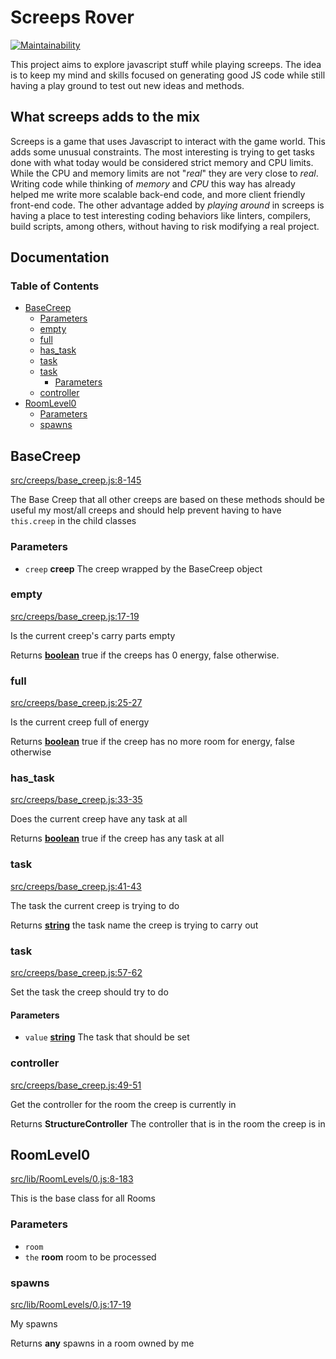 # Screeps Rover

[![Maintainability](https://api.codeclimate.com/v1/badges/b0a2df9e89445294c049/maintainability)](https://codeclimate.com/github/coteyr/screeps-rover/maintainability)

This project aims to explore javascript stuff while playing screeps. The idea is
to keep my mind and skills focused on generating good JS code while still having
a play ground to test out new ideas and methods.

## What screeps adds to the mix

Screeps is a game that uses Javascript to interact with the game world. This
adds some unusual constraints. The most interesting is trying to get tasks done
with what today would be considered strict memory and CPU limits. While the CPU
and memory limits are not "_real_" they are very close to _real_. Writing code
while thinking of _memory_ and _CPU_ this way has already helped me write more
scalable back-end code, and more client friendly front-end code. The other
advantage added by _playing around_ in screeps is having a place to test
interesting coding behaviors like linters, compilers, build scripts, among
others, without having to risk modifying a real project.

## Documentation
<!-- Generated by documentation.js. Update this documentation by updating the source code. -->

### Table of Contents

*   [BaseCreep][1]
    *   [Parameters][2]
    *   [empty][3]
    *   [full][4]
    *   [has\_task][5]
    *   [task][6]
    *   [task][7]
        *   [Parameters][8]
    *   [controller][9]
*   [RoomLevel0][10]
    *   [Parameters][11]
    *   [spawns][12]

## BaseCreep

[src/creeps/base\_creep.js:8-145][13]

The Base Creep that all other creeps are based on
these methods should be useful my most/all creeps and should
help prevent having to have `this.creep` in the child classes

### Parameters

*   `creep` **creep** The creep wrapped by the BaseCreep object

### empty

[src/creeps/base\_creep.js:17-19][14]

Is the current creep's carry parts empty

Returns **[boolean][15]** true if the creeps has 0 energy, false otherwise.

### full

[src/creeps/base\_creep.js:25-27][16]

Is the current creep full of energy

Returns **[boolean][15]** true if the creep has no more room for energy, false otherwise

### has\_task

[src/creeps/base\_creep.js:33-35][17]

Does the current creep have any task at all

Returns **[boolean][15]** true if the creep has any task at all

### task

[src/creeps/base\_creep.js:41-43][18]

The task the current creep is trying to do

Returns **[string][19]** the task name the creep is trying to carry out

### task

[src/creeps/base\_creep.js:57-62][20]

Set the task the creep should try to do

#### Parameters

*   `value` **[string][19]** The task that should be set

### controller

[src/creeps/base\_creep.js:49-51][21]

Get the controller for the room the creep is currently in

Returns **StructureController** The controller that is in the room the creep is in

## RoomLevel0

[src/lib/RoomLevels/0.js:8-183][22]

This is the base class for all Rooms

### Parameters

*   `room` &#x20;
*   `the` **room** room to be processed

### spawns

[src/lib/RoomLevels/0.js:17-19][23]

My spawns

Returns **any** spawns in a room owned by me

[1]: #basecreep

[2]: #parameters

[3]: #empty

[4]: #full

[5]: #has_task

[6]: #task

[7]: #task-1

[8]: #parameters-1

[9]: #controller

[10]: #roomlevel0

[11]: #parameters-2

[12]: #spawns

[13]: https://github.com/coteyr/screeps-rover/blob/854f75cd3de34aa714eaffb5e7e4a5fe3ac67820/src/creeps/base_creep.js#L8-L145 "Source code on GitHub"

[14]: https://github.com/coteyr/screeps-rover/blob/854f75cd3de34aa714eaffb5e7e4a5fe3ac67820/src/creeps/base_creep.js#L17-L19 "Source code on GitHub"

[15]: https://developer.mozilla.org/docs/Web/JavaScript/Reference/Global_Objects/Boolean

[16]: https://github.com/coteyr/screeps-rover/blob/854f75cd3de34aa714eaffb5e7e4a5fe3ac67820/src/creeps/base_creep.js#L25-L27 "Source code on GitHub"

[17]: https://github.com/coteyr/screeps-rover/blob/854f75cd3de34aa714eaffb5e7e4a5fe3ac67820/src/creeps/base_creep.js#L33-L35 "Source code on GitHub"

[18]: https://github.com/coteyr/screeps-rover/blob/854f75cd3de34aa714eaffb5e7e4a5fe3ac67820/src/creeps/base_creep.js#L41-L43 "Source code on GitHub"

[19]: https://developer.mozilla.org/docs/Web/JavaScript/Reference/Global_Objects/String

[20]: https://github.com/coteyr/screeps-rover/blob/854f75cd3de34aa714eaffb5e7e4a5fe3ac67820/src/creeps/base_creep.js#L57-L62 "Source code on GitHub"

[21]: https://github.com/coteyr/screeps-rover/blob/854f75cd3de34aa714eaffb5e7e4a5fe3ac67820/src/creeps/base_creep.js#L49-L51 "Source code on GitHub"

[22]: https://github.com/coteyr/screeps-rover/blob/854f75cd3de34aa714eaffb5e7e4a5fe3ac67820/src/lib/RoomLevels/0.js#L8-L183 "Source code on GitHub"

[23]: https://github.com/coteyr/screeps-rover/blob/854f75cd3de34aa714eaffb5e7e4a5fe3ac67820/src/lib/RoomLevels/0.js#L17-L19 "Source code on GitHub"

